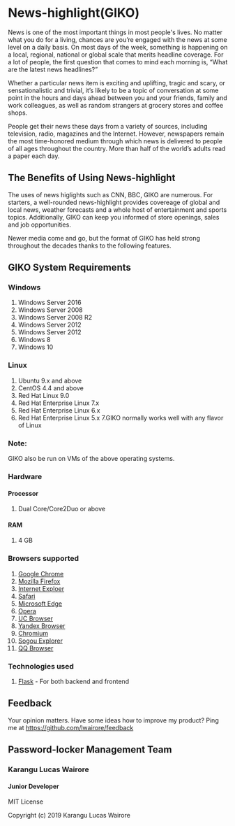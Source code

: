 # News-highlight(GIKO)
News is one of the most important things in most people's lives. No matter what you do for a living, chances are you’re engaged with the news at some level on a daily basis. On most days of the week, something is happening on a local, regional, national or global scale that merits headline coverage. For a lot of people, the first question that comes to mind each morning is, “What are the latest news headlines?”

Whether a particular news item is exciting and uplifting, tragic and scary, or sensationalistic and trivial, it’s likely to be a topic of conversation at some point in the hours and days ahead between you and your friends, family and work colleagues, as well as random strangers at grocery stores and coffee shops.

People get their news these days from a variety of sources, including television, radio, magazines and the Internet. However, newspapers remain the most time-honored medium through which news is delivered to people of all ages throughout the country. More than half of the world’s adults read a paper each day.

## The Benefits of Using News-highlight 
The uses of news higlights such as CNN, BBC, GIKO are numerous. For starters, a well-rounded news-highlight provides covereage of global and local news, weather forecasts and a whole host of entertainment and sports topics. Additionally, GIKO can keep you informed of store openings, sales and job opportunities.  

Newer media come and go, but the format of GIKO has held strong throughout the decades thanks to the following features.



## GIKO System Requirements
### Windows
1. Windows Server 2016
2. Windows Server 2008
3. Windows Server 2008 R2
4. Windows Server 2012
5. Windows Server 2012
6. Windows 8
7. Windows 10

### Linux
1. Ubuntu 9.x and above
2. CentOS 4.4 and above
3. Red Hat Linux 9.0
4. Red Hat Enterprise Linux 7.x
5. Red Hat Enterprise Linux 6.x
6. Red Hat Enterprise Linux 5.x
7.GIKO normally works well with any flavor of Linux

### Note: 
GIKO also be run on VMs of the above operating systems.

### Hardware
#### Processor 
1. Dual Core/Core2Duo or above

#### RAM
1. 4 GB

### Browsers supported 
1. [Google Chrome](https://en.wikipedia.org/wiki/Google_Chrome)
2. [Mozilla Firefox](https://en.wikipedia.org/wiki/Mozilla_Firefox)
3. [Internet Exploer](https://en.wikipedia.org/wiki/Internet_Explorer)
4. [Safari](https://en.wikipedia.org/wiki/Safari_(web_browser))
5. [Microsoft Edge](https://en.wikipedia.org/wiki/Microsoft_Edge)
6. [Opera](https://en.wikipedia.org/wiki/Opera_(web_browser))
7. [UC Browser](https://en.wikipedia.org/wiki/UC_Browser)
8. [Yandex Browser](https://en.wikipedia.org/wiki/Yandex_Browser)
9. [Chromium](https://en.wikipedia.org/wiki/Chromium_(web_browser))
10. [Sogou Explorer](https://en.wikipedia.org/wiki/Sogou)
11. [QQ Browser](https://en.wikipedia.org/w/index.php?title=QQ_Browser&action=edit&redlink=1)


### Technologies used
1. [Flask](http://flask.pocoo.org/) - For both backend and frontend


## Feedback
Your opinion matters. 
Have some ideas how to improve my product?
Ping me at https://github.com/lwairore/feedback

## Password-locker Management Team 
### Karangu Lucas Wairore 
####    Junior Developer

MIT License

Copyright (c) 2019 Karangu Lucas Wairore

